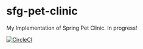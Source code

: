 # sfg-pet-clinic
My Implementation of Spring Pet Clinic. In progress!



[![CircleCI](https://circleci.com/gh/darkonion/sfg-pet-clinic.svg?style=svg)](https://circleci.com/gh/darkonion/sfg-pet-clinic)
